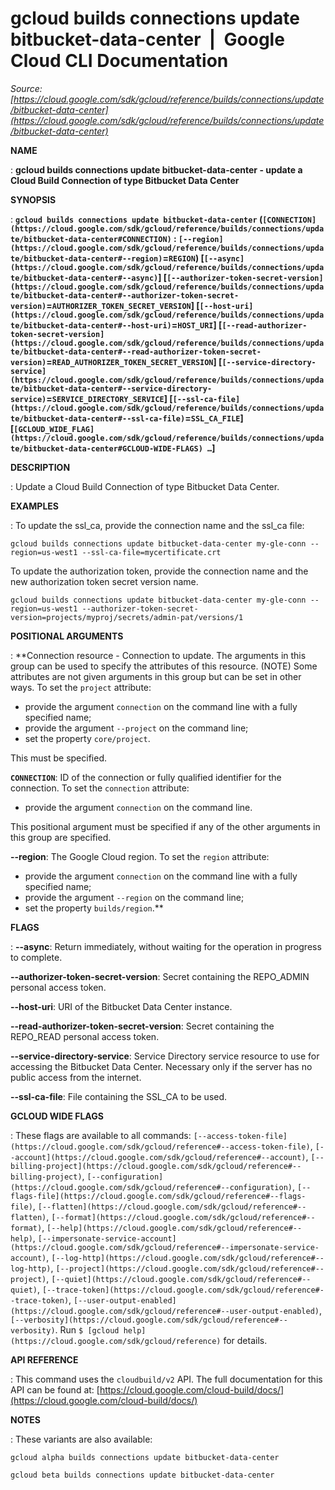 # gcloud builds connections update bitbucket-data-center  |  Google Cloud CLI Documentation

*Source: [https://cloud.google.com/sdk/gcloud/reference/builds/connections/update/bitbucket-data-center](https://cloud.google.com/sdk/gcloud/reference/builds/connections/update/bitbucket-data-center)*

**NAME**

: **gcloud builds connections update bitbucket-data-center - update a Cloud Build Connection of type Bitbucket Data Center**

**SYNOPSIS**

: **`gcloud builds connections update bitbucket-data-center` (`[CONNECTION](https://cloud.google.com/sdk/gcloud/reference/builds/connections/update/bitbucket-data-center#CONNECTION)` : `[--region](https://cloud.google.com/sdk/gcloud/reference/builds/connections/update/bitbucket-data-center#--region)`=`REGION`) [`[--async](https://cloud.google.com/sdk/gcloud/reference/builds/connections/update/bitbucket-data-center#--async)`] [`[--authorizer-token-secret-version](https://cloud.google.com/sdk/gcloud/reference/builds/connections/update/bitbucket-data-center#--authorizer-token-secret-version)`=`AUTHORIZER_TOKEN_SECRET_VERSION`] [`[--host-uri](https://cloud.google.com/sdk/gcloud/reference/builds/connections/update/bitbucket-data-center#--host-uri)`=`HOST_URI`] [`[--read-authorizer-token-secret-version](https://cloud.google.com/sdk/gcloud/reference/builds/connections/update/bitbucket-data-center#--read-authorizer-token-secret-version)`=`READ_AUTHORIZER_TOKEN_SECRET_VERSION`] [`[--service-directory-service](https://cloud.google.com/sdk/gcloud/reference/builds/connections/update/bitbucket-data-center#--service-directory-service)`=`SERVICE_DIRECTORY_SERVICE`] [`[--ssl-ca-file](https://cloud.google.com/sdk/gcloud/reference/builds/connections/update/bitbucket-data-center#--ssl-ca-file)`=`SSL_CA_FILE`] [`[GCLOUD_WIDE_FLAG](https://cloud.google.com/sdk/gcloud/reference/builds/connections/update/bitbucket-data-center#GCLOUD-WIDE-FLAGS) …`]**

**DESCRIPTION**

: Update a Cloud Build Connection of type Bitbucket Data Center.

**EXAMPLES**

: To update the ssl_ca, provide the connection name and the ssl_ca file:

```
gcloud builds connections update bitbucket-data-center my-gle-conn --region=us-west1 --ssl-ca-file=mycertificate.crt
```

To update the authorization token, provide the connection name and the new
authorization token secret version name.

```
gcloud builds connections update bitbucket-data-center my-gle-conn --region=us-west1 --authorizer-token-secret-version=projects/myproj/secrets/admin-pat/versions/1
```

**POSITIONAL ARGUMENTS**

: **Connection resource - Connection to update. The arguments in this group can be
used to specify the attributes of this resource. (NOTE) Some attributes are not
given arguments in this group but can be set in other ways.
To set the `project` attribute:

- provide the argument `connection` on the command line with a fully
specified name;
- provide the argument `--project` on the command line;
- set the property `core/project`.

This must be specified.

**`CONNECTION`**:
ID of the connection or fully qualified identifier for the connection.
To set the `connection` attribute:

- provide the argument `connection` on the command line.

This positional argument must be specified if any of the other arguments in this
group are specified.

**--region**:
The Google Cloud region.
To set the `region` attribute:

- provide the argument `connection` on the command line with a fully
specified name;
- provide the argument `--region` on the command line;
- set the property `builds/region`.**

**FLAGS**

: **--async**:
Return immediately, without waiting for the operation in progress to complete.

**--authorizer-token-secret-version**:
Secret containing the REPO_ADMIN personal access token.

**--host-uri**:
URI of the Bitbucket Data Center instance.

**--read-authorizer-token-secret-version**:
Secret containing the REPO_READ personal access token.

**--service-directory-service**:
Service Directory service resource to use for accessing the Bitbucket Data
Center. Necessary only if the server has no public access from the internet.

**--ssl-ca-file**:
File containing the SSL_CA to be used.

**GCLOUD WIDE FLAGS**

: These flags are available to all commands: `[--access-token-file](https://cloud.google.com/sdk/gcloud/reference#--access-token-file)`,
`[--account](https://cloud.google.com/sdk/gcloud/reference#--account)`, `[--billing-project](https://cloud.google.com/sdk/gcloud/reference#--billing-project)`,
`[--configuration](https://cloud.google.com/sdk/gcloud/reference#--configuration)`,
`[--flags-file](https://cloud.google.com/sdk/gcloud/reference#--flags-file)`,
`[--flatten](https://cloud.google.com/sdk/gcloud/reference#--flatten)`, `[--format](https://cloud.google.com/sdk/gcloud/reference#--format)`, `[--help](https://cloud.google.com/sdk/gcloud/reference#--help)`, `[--impersonate-service-account](https://cloud.google.com/sdk/gcloud/reference#--impersonate-service-account)`,
`[--log-http](https://cloud.google.com/sdk/gcloud/reference#--log-http)`,
`[--project](https://cloud.google.com/sdk/gcloud/reference#--project)`, `[--quiet](https://cloud.google.com/sdk/gcloud/reference#--quiet)`, `[--trace-token](https://cloud.google.com/sdk/gcloud/reference#--trace-token)`, `[--user-output-enabled](https://cloud.google.com/sdk/gcloud/reference#--user-output-enabled)`,
`[--verbosity](https://cloud.google.com/sdk/gcloud/reference#--verbosity)`.
Run `$ [gcloud help](https://cloud.google.com/sdk/gcloud/reference)` for details.

**API REFERENCE**

: This command uses the `cloudbuild/v2` API. The full documentation for
this API can be found at: [https://cloud.google.com/cloud-build/docs/](https://cloud.google.com/cloud-build/docs/)

**NOTES**

: These variants are also available:

```
gcloud alpha builds connections update bitbucket-data-center
```

```
gcloud beta builds connections update bitbucket-data-center
```